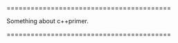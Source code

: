 =========================================

Something about c++primer. 

=========================================
